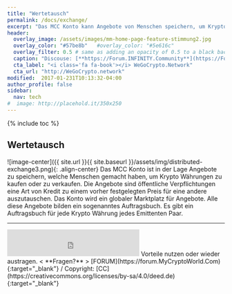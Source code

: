 ```yaml
---
title: "Wertetausch"
permalink: /docs/exchange/
excerpt: "Das MCC Konto kann Angebote von Menschen speichern, um Krypto Währungen zu kaufen oder zu verkaufen."
header:
  overlay_image: /assets/images/mm-home-page-feature-stimmung2.jpg
  overlay_color: "#57be8b"   #overlay_color: "#5e616c"
  overlay_filter: 0.5 # same as adding an opacity of 0.5 to a black background
  caption: "Discouse: [**https://Forum.INFINITY.Community**](https://Forum.INFINITY.Community){:target='_blank'}"
  cta_label: "<i class='fa fa-book'></i> WeGoCrypto.Network"
  cta_url: "http://WeGoCrypto.network"
modified:  2017-01-231T10:13:32-04:00
author_profile: false
sidebar:
  nav: tech 
#  image: http://placehold.it/350x250
---
```

{% include toc %}

## Wertetausch

![image-center]({{ site.url }}{{ site.baseurl }}/assets/img/distributed-exchange3.png){: .align-center}
Das MCC Konto ist in der Lage Angebote zu speichern, welche Menschen gemacht haben, um Krypto Währungen zu kaufen oder zu verkaufen. Die Angebote sind öffentliche Verpflichtungen eine Art von Kredit zu einem vorher festgelegten Preis für eine andere auszutauschen. Das Konto wird ein globaler Marktplatz für Angebote. Alle diese Angebote bilden ein sogenanntes Auftragsbuch. Es gibt ein Auftragsbuch für jede Krypto Währung jedes Emittenten Paar. 

---
<iframe class="ktv2" src="https://klicktipp.s3.amazonaws.com/userimages/27858/forms/59928/1dw8zmpxz8z84a3.html"
style="position:relative;display:inline-block;border:none;background:transparent none no-repeat scroll 0 0;margin:0;" width="306" height="62" scrolling="no"></iframe>
Vorteile nutzen oder wieder austragen.  < **Fragen?** > [FORUM](https://forum.MyCryptoWorld.Com){:target="_blank"} / Copyright: [CC](https://creativecommons.org/licenses/by-sa/4.0/deed.de){:target="_blank"}
